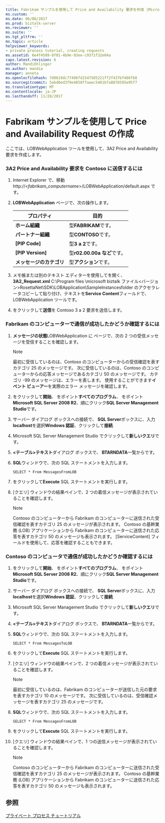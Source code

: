```yaml
---
title: Fabrikam サンプルを使用して Price and Availability 要求を作成 |Microsoft ドキュメント
ms.custom: ''
ms.date: 06/08/2017
ms.prod: biztalk-server
ms.reviewer: ''
ms.suite: ''
ms.tgt_pltfrm: ''
ms.topic: article
helpviewer_keywords:
- private process tutorial, creating requests
ms.assetid: 6e4f4589-8f01-4b9e-93ee-c9371f32e04a
caps.latest.revision: 6
author: MandiOhlinger
ms.author: mandia
manager: anneta
ms.openlocfilehash: 7d0619dc77496fd1547505221ff2f437bf486fb8
ms.sourcegitcommit: 5abd0ed3f9e4858ffaaec5481bfa8878595e95f7
ms.translationtype: MT
ms.contentlocale: ja-JP
ms.lasthandoff: 11/28/2017
---
```

# <a name="creating-a-price-and-availability-request-with-the-fabrikam-sample"></a>Fabrikam サンプルを使用して Price and Availability Request の作成
ここでは、LOBWebApplication ツールを使用して、3A2 Price and Availability 要求を作成します。  
  
### <a name="to-submit-a-3a2-price-and-availability-request-to-contoso"></a>3A2 Price and Availability 要求を Contoso に送信するには  
  
1.  Internet Explorer で、移動 http://\<*fabrikam_computername*\>/LOBWebApplication/default.aspx です。  
  
2.  **LOBWebApplication**  ページで、次の操作します。  
  
    |プロパティ|目的|  
    |--------------|----------------|  
    |**ホーム組織**|型**FABRIKAM**です。|  
    |**パートナー組織**|型**CONTOSO**です。|  
    |**[PIP Code]**|型**3 a 2**です。|  
    |**[PIP Version]**|型**r02.00.00a など**です。|  
    |**メッセージのカテゴリ**|型**アクション**です。|  
  
3.  メモ帳または別のテキスト エディターを使用してを開く、 **3A2_Request.xml** C:\Program files \microsoft biztalk ファイル\<バージョン\>RosettaNet\SDK\LOBApplication\SampleInstancesfolder のアクセラレータコピーして貼り付け、テキストを**Service Content**フィールドで、LOBWebApplication ツールです。  
  
4.  をクリックして**送信**を Contoso 3 a 2 要求を送信します。  
  
### <a name="to-verify-successful-communication-on-the-fabrikam-computer"></a>Fabrikam のコンピューターで通信が成功したかどうか確認するには  
  
1.  **メッセージの状態**LOBWebApplication に ページで、次の 2 つの受信メッセージを受信することを確認します。  
  
    > [!NOTE]
    >  最初に受信しているのは、Contoso のコンピューターからの受信確認を表すカテゴリ 25 のメッセージです。 次に受信しているのは、Contoso のコンピューターからの応答メッセージであるカテゴリ 50 のメッセージです。 カテゴリ -99 のメッセージは、エラーを表します。 使用することができます**イベント ビューアー**を実際のエラー メッセージを確認します。  
  
2.  をクリックして**開始**、 をポイント**すべてのプログラム**、 をポイント**Microsoft SQL Server 2008 R2**、順にクリック**SQL Server Management Studio**です。  
  
3.  サーバー ダイアログ ボックスへの接続で、 **SQL Server**ボックスに、入力**localhost**を選択**Windows 認証**、クリックして**接続**.  
  
4.  Microsoft SQL Server Management Studio でクリックして**新しいクエリ**です。  
  
5.  **\<テーブル\>テキスト**ダイアログ ボックスで、 **BTARNDATA**一覧からです。  
  
6.  **SQL**ウィンドウで、次の SQL ステートメントを入力します。  
  
    ```  
    SELECT * From MessagesFromLOB  
    ```  
  
7.  をクリックして**Execute** SQL ステートメントを実行します。  
  
8.  [クエリ] ウィンドウの結果ペインで、2 つの着信メッセージが表示されていることを確認します。  
  
    > [!NOTE]
    >  Contoso のコンピューターから Fabrikam のコンピューターに送信された受信確認を表すカテゴリ 25 のメッセージが表示されます。 Contoso の基幹業務 (LOB) アプリケーションから Fabrikam のコンピューターに送信された応答を表すカテゴリ 50 のメッセージも表示されます。 [ServiceContent] フィールドを使用して、応答を確認することもできます。  
  
### <a name="to-verify-successful-communication-on-the-contoso-computer"></a>Contoso のコンピュータで通信が成功したかどうか確認するには  
  
1.  をクリックして**開始**、 をポイント**すべてのプログラム**、 をポイント**Microsoft SQL Server 2008 R2**、順にクリック**SQL Server Management Studio**です。  
  
2.  サーバー ダイアログ ボックスへの接続で、 **SQL Server**ボックスに、入力**localhost**を選択**Windows 認証**、クリックして**接続**.  
  
3.  Microsoft SQL Server Management Studio でクリックして**新しいクエリ**です。  
  
4.  **\<テーブル\>テキスト**ダイアログ ボックスで、 **BTARNDATA**一覧からです。  
  
5.  **SQL**ウィンドウで、次の SQL ステートメントを入力します。  
  
    ```  
    SELECT * From MessagesToLOB  
    ```  
  
6.  をクリックして**Execute** SQL ステートメントを実行します。  
  
7.  [クエリ] ウィンドウの結果ペインで、2 つの着信メッセージが表示されていることを確認します。  
  
    > [!NOTE]
    >  最初に受信しているのは、Fabrikam のコンピューターが送信した元の要求を表すカテゴリ 10 のメッセージです。 次に受信しているのは、受信確認メッセージを表すカテゴリ 25 のメッセージです。  
  
8.  **SQL**ウィンドウで、次の SQL ステートメントを入力します。  
  
    ```  
    SELECT * From MessagesFromLOB  
    ```  
  
9. をクリックして**Execute** SQL ステートメントを実行します。  
  
10. [クエリ] ウィンドウの結果ペインで、1 つの送信メッセージが表示されていることを確認します。  
  
    > [!NOTE]
    >  Contoso のコンピューターから Fabrikam のコンピューターに送信された受信確認を表すカテゴリ 25 のメッセージが表示されます。 Contoso の基幹業務 (LOB) アプリケーションから Fabrikam のコンピューターに送信された応答を表すカテゴリ 50 のメッセージも表示されます。  
  
## <a name="see-also"></a>参照  
 [プライベート プロセス チュートリアル](../../adapters-and-accelerators/accelerator-rosettanet/private-process-tutorial.md)